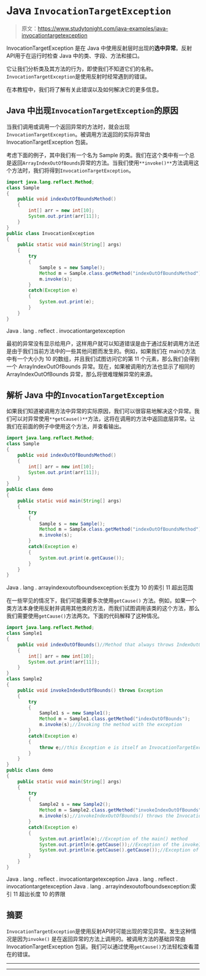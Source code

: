 # Java `InvocationTargetException`

> 原文：<https://www.studytonight.com/java-examples/java-invocationtargetexception>

InvocationTargetException 是在 Java 中使用反射层时出现的**选中异常**。反射API用于在运行时检查 Java 中的类、字段、方法和接口。

它让我们分析类及其方法的行为，即使我们不知道它们的名称。`InvocationTargetException`是使用反射时经常遇到的错误。

在本教程中，我们将了解有关此错误以及如何解决它的更多信息。

## Java 中出现`InvocationTargetException`的原因

当我们调用或调用一个返回异常的方法时，就会出现`InvocationTargetException`。被调用方法返回的实际异常由 InvocationTargetException 包装。

考虑下面的例子，其中我们有一个名为 Sample 的类。我们在这个类中有一个总是返回`ArrayIndexOutOfBounds`异常的方法。当我们使用`**invoke()**`方法调用这个方法时，我们将得到`InvocationTargetException`。

```java
import java.lang.reflect.Method;
class Sample
{
	public void indexOutOfBoundsMethod()
	{
		int[] arr = new int[10];
		System.out.print(arr[11]);
	}
}
public class InvocationException
{
	public static void main(String[] args) 
	{
		try
		{
			Sample s = new Sample();  
			Method m = Sample.class.getMethod("indexOutOfBoundsMethod");
			m.invoke(s);
		}
		catch(Exception e)
		{
			System.out.print(e);
		}
	}
}
```

Java . lang . reflect . invocationtargetexception

最初的异常没有显示给用户，这样用户就可以知道错误是由于通过反射调用方法还是由于我们当前方法中的一些其他问题而发生的。例如，如果我们在 main()方法中有一个大小为 10 的数组，并且我们试图访问它的第 11 个元素，那么我们会得到一个 ArrayIndexOutOfBounds 异常。现在，如果被调用的方法也显示了相同的 ArrayIndexOutOfBounds 异常，那么将很难理解异常的来源。

## 解析 Java 中的`InvocationTargetException`

如果我们知道被调用方法中异常的实际原因，我们可以很容易地解决这个异常。我们可以对异常使用`**getCause()**`方法，这将在调用的方法中返回底层异常。让我们在前面的例子中使用这个方法，并查看输出。

```java
import java.lang.reflect.Method;
class Sample
{
	public void indexOutOfBoundsMethod()
	{
		int[] arr = new int[10];
		System.out.print(arr[11]);
	}
}
public class demo
{
	public static void main(String[] args) 
	{
		try
		{
			Sample s = new Sample();  
			Method m = Sample.class.getMethod("indexOutOfBoundsMethod");
			m.invoke(s);
		}
		catch(Exception e)
		{
			System.out.print(e.getCause());
		}
	}
}
```

Java . lang . arrayindexoutofboundsexception:长度为 10 的索引 11 超出范围

在一些罕见的情况下，我们可能需要多次使用`getCause()` 方法。例如，如果一个类方法本身使用反射并调用其他类的方法，而我们试图调用该类的这个方法，那么我们需要使用`getCause()`方法两次。下面的代码解释了这种情况。

```java
import java.lang.reflect.Method;
class Sample1
{
	public void indexOutOfBounds()//Method that always throws IndexOutOfBounds
	{
		int[] arr = new int[10];
		System.out.print(arr[11]);
	}
}
class Sample2
{
	public void invokeIndexOutOfBounds() throws Exception
	{
		try
		{
			Sample1 s = new Sample1();  
			Method m = Sample1.class.getMethod("indexOutOfBounds");
			m.invoke(s);//Invoking the method with the exception
		}
		catch(Exception e)
		{
			throw e;//this Exception e is itself an InvocationTargetException
		}
	}
}
public class demo
{
	public static void main(String[] args) 
	{
		try
		{
			Sample2 s = new Sample2();  
			Method m = Sample2.class.getMethod("invokeIndexOutOfBounds");
			m.invoke(s);//invokeIndexOutOfBounds() throws the InvocationTargetException
		}
		catch(Exception e)
		{
			System.out.println(e);//Exception of the main() method
			System.out.println(e.getCause());//Exception of the invokeIndexOutOfBounds() method
			System.out.println(e.getCause().getCause());//Exception of the indexOutOfBounds() method
		}
	}
}
```

Java . lang . reflect . invocationtargetexception
Java . lang . reflect . invocationtargetexception
Java . lang . arrayindexoutofboundsexception:索引 11 超出长度 10 的界限

## 摘要

`InvocationTargetException`是使用反射API时可能出现的常见异常。发生这种情况是因为`invoke()` 是在返回异常的方法上调用的。被调用方法的基础异常由 InvocationTargetException 包装。我们可以通过使用`getCause()`方法轻松查看潜在的错误。

* * *

* * *